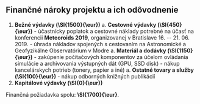 ## Finančné nároky projektu a ich odôvodnenie

1. **Bežné výdavky (\SI{1500}{\eur})**
    a. **Cestovné výdavky (\SI{450}{\eur})**
        - účastnícky poplatok a cestovné náklady potrebné na účasť na konferencii
            **Meteoroids 2019**, organizovanej v Bratislave 16. -- 21. 06. 2019.
        - úhrada nákladov spojených s cestovaním na Astronomické a Geofyzikálne Observatórium v Modre
    a. **Materiál a dodávky (\SI{1150}{\eur})**
        - zakúpenie počítačových komponentov za účelom ovládania simulácie
          a archivovania výstupných dát (GPU, SSD disk)
        - nákup kancelárskych potrieb (tonery, papier a iné)
    a. **Ostatné tovary a služby (\SI{100}{\eur})**
        - nákup odborných knižných publikácií
1. **Kapitálové výdavky (\SI{0}{\eur})**

Finančná požiadavka spolu: **\SI{1700}{\eur}**.

